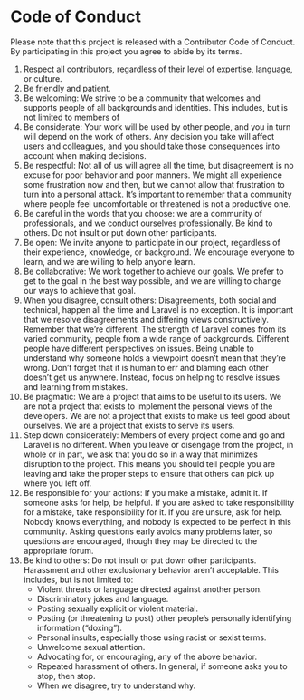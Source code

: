 # Code of Conduct

Please note that this project is released with a Contributor Code of Conduct. By participating in this project you agree to abide by its terms.

1. Respect all contributors, regardless of their level of expertise, language, or culture.
2. Be friendly and patient.
3. Be welcoming: We strive to be a community that welcomes and supports people of all backgrounds and identities. This includes, but is not limited to members of
4. Be considerate: Your work will be used by other people, and you in turn will depend on the work of others. Any decision you take will affect users and colleagues, and you should take those consequences into account when making decisions.
5. Be respectful: Not all of us will agree all the time, but disagreement is no excuse for poor behavior and poor manners. We might all experience some frustration now and then, but we cannot allow that frustration to turn into a personal attack. It’s important to remember that a community where people feel uncomfortable or threatened is not a productive one.
6. Be careful in the words that you choose: we are a community of professionals, and we conduct ourselves professionally. Be kind to others. Do not insult or put down other participants.
7. Be open: We invite anyone to participate in our project, regardless of their experience, knowledge, or background. We encourage everyone to learn, and we are willing to help anyone learn.
8. Be collaborative: We work together to achieve our goals. We prefer to get to the goal in the best way possible, and we are willing to change our ways to achieve that goal.
9. When you disagree, consult others: Disagreements, both social and technical, happen all the time and Laravel is no exception. It is important that we resolve disagreements and differing views constructively. Remember that we’re different. The strength of Laravel comes from its varied community, people from a wide range of backgrounds. Different people have different perspectives on issues. Being unable to understand why someone holds a viewpoint doesn’t mean that they’re wrong. Don’t forget that it is human to err and blaming each other doesn’t get us anywhere. Instead, focus on helping to resolve issues and learning from mistakes.
10. Be pragmatic: We are a project that aims to be useful to its users. We are not a project that exists to implement the personal views of the developers. We are not a project that exists to make us feel good about ourselves. We are a project that exists to serve its users.
11. Step down considerately: Members of every project come and go and Laravel is no different. When you leave or disengage from the project, in whole or in part, we ask that you do so in a way that minimizes disruption to the project. This means you should tell people you are leaving and take the proper steps to ensure that others can pick up where you left off.
12. Be responsible for your actions: If you make a mistake, admit it. If someone asks for help, be helpful. If you are asked to take responsibility for a mistake, take responsibility for it. If you are unsure, ask for help. Nobody knows everything, and nobody is expected to be perfect in this community. Asking questions early avoids many problems later, so questions are encouraged, though they may be directed to the appropriate forum.
13. Be kind to others: Do not insult or put down other participants. Harassment and other exclusionary behavior aren’t acceptable. This includes, but is not limited to:
    - Violent threats or language directed against another person.
    - Discriminatory jokes and language.
    - Posting sexually explicit or violent material.
    - Posting (or threatening to post) other people’s personally identifying information (“doxing”).
    - Personal insults, especially those using racist or sexist terms.
    - Unwelcome sexual attention.
    - Advocating for, or encouraging, any of the above behavior.
    - Repeated harassment of others. In general, if someone asks you to stop, then stop.
    - When we disagree, try to understand why.

